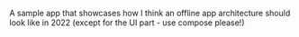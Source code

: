 A sample app that showcases how I think an offline app architecture should look like in 2022 (except
for the UI part - use compose please!)
